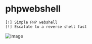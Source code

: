 # phpwebshell
```
[!] Simple PHP webshell
[!] Escalate to a reverse shell fast
```
![image](https://user-images.githubusercontent.com/115331024/196351575-bd89a101-b43c-477e-b57d-c76e68e1a058.png)
